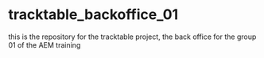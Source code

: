 tracktable_backoffice_01
========================

this is the repository for the tracktable project, the back office for the group 01 of the AEM training
